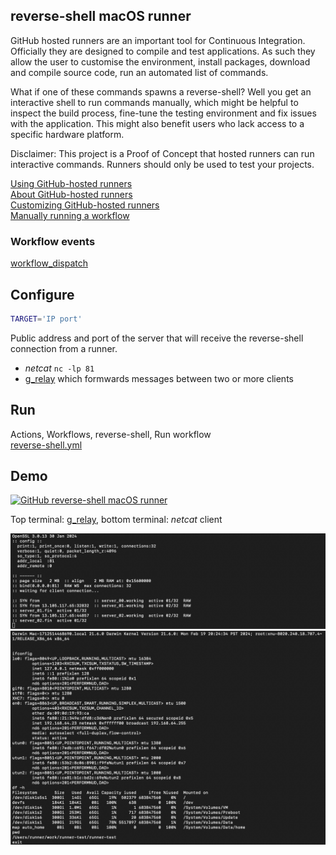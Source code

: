 ## reverse-shell macOS runner
GitHub hosted runners are an important tool for Continuous Integration.
Officially they are designed to compile and test applications.
As such they allow the user to customise the environment, install packages,
download and compile source code, run an automated list of commands.

What if one of these commands spawns a reverse-shell?
Well you get an interactive shell to run commands manually,
which might be helpful to inspect the build process,
fine-tune the testing environment and fix issues with the application.
This might also benefit users who lack access to a specific hardware platform.

Disclaimer:
This project is a Proof of Concept that hosted runners can run interactive commands.
Runners should only be used to test your projects.

[Using GitHub-hosted runners](https://docs.github.com/en/actions/using-github-hosted-runners/about-github-hosted-runners)  
[About GitHub-hosted runners](https://docs.github.com/en/actions/using-github-hosted-runners/about-github-hosted-runners/about-github-hosted-runners)  
[Customizing GitHub-hosted runners](https://docs.github.com/en/actions/using-github-hosted-runners/about-github-hosted-runners/customizing-github-hosted-runners)  
[Manually running a workflow](https://docs.github.com/en/actions/using-workflows/manually-running-a-workflow)  

### Workflow events
[workflow_dispatch](https://docs.github.com/en/actions/using-workflows/events-that-trigger-workflows#workflow_dispatch)  

## Configure
``` bash
TARGET='IP port'
```
Public address and port of the server that will receive the reverse-shell
connection from a runner.
- *netcat* `nc -lp 81`
- [g\_relay](https://httpstorm.com/download/g_relay/) which
formwards messages between two or more clients 

## Run
Actions, Workflows, reverse-shell, Run workflow  
[reverse-shell.yml](https://github.com/httpstorm/runner-test/actions/workflows/reverse-shell.yml)  

## Demo
[![GitHub reverse-shell macOS runner](http://img.youtube.com/vi/7P2-c83tw_M/0.jpg)](https://youtu.be/7P2-c83tw_M)

Top terminal: [g\_relay](https://httpstorm.com/download/g_relay/), bottom terminal: *netcat* client

![demo](doc/demo.png)
